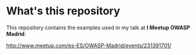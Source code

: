 # What's this repository

This repository contains the examples used in my talk at **I Meetup OWASP Madrid**:

http://www.meetup.com/es-ES/OWASP-Madrid/events/231391701/

